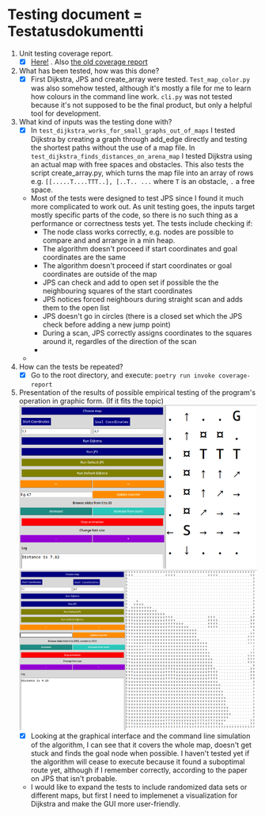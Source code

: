 # Testing document = Testatusdokumentti

1. Unit testing coverage report.<br />
   - [x] [Here!](http://jakubgrad.ddns.net:2231/htmlcov/) . Also [the old coverage report](http://jakubgrad.ddns.net:2231/HTML%20coverage/)<br />
2. What has been tested, how was this done?<br />
   - [x] First Dijkstra, JPS and create_array were tested. `Test_map_color.py` was also somehow tested, although it's mostly a file for me to learn how colours in the command line work. `cli.py` was not tested because it's not supposed to be the final product, but only a helpful tool for development. <br />
3. What kind of inputs was the testing done with? <br />
   - [x] In `test_dijkstra_works_for_small_graphs_out_of_maps` I tested Dijkstra by creating a graph through add_edge directly and testing the shortest paths without the use of a map file. In `test_dijkstra_finds_distances_on_arena_map` I tested Dijkstra using an actual map with free spaces and obstacles. This also tests the script create_array.py, which turns the map file into an array of rows e.g. `[[.....T....TTT..], [..T.. ...` where `T` is an obstacle, `.` a free space. <br />
   - Most of the tests were designed to test JPS since I found it much more complicated to work out. As unit testing goes, the inputs target mostly specific parts of the code, so there is no such thing as a performance or correctness tests yet. The tests include checking if:
     - The node class works correctly, e.g. nodes are possible to compare and and arrange in a min heap.
     - The algorithm doesn't proceed if start coordinates and goal coordinates are the same
     - The algorithm doesn't proceed if start coordinates or goal coordinates are outside of the map
     - JPS can check and add to open set if possible the the neighbouring squares of the start coordinates
     - JPS notices forced neighbours during straight scan and adds them to the open list
     - JPS doesn't go in circles (there is a closed set which the JPS check before adding a new jump point)
     - During a scan, JPS correctly assigns coordinates to the squares around it, regardles of the direction of the scan
     - 
   - 
4. How can the tests be repeated?<br />
   - [x] Go to the root directory, and execute: `poetry run invoke coverage-report`<br />
5. Presentation of the results of possible empirical testing of the program's operation in graphic form. (If it fits the topic)<br />
![Default JPS](/documentation/pictures/default_jps.png)
![Default Dijkstra](/documentation/pictures/default_dijkstra.png)
   - [X] Looking at the graphical interface and the command line simulation of the algorithm, I can see that it covers the whole map, doesn't get stuck and finds the goal node when possible. I haven't tested yet if the algorithm will cease to execute because it found a suboptimal route yet, although if I remember correctly, according to the paper on JPS that isn't probable. <br />
   - I would like to expand the tests to include randomized data sets or different maps, but first I need to implemenet a visualization for Dijkstra and make the GUI more user-friendly.





